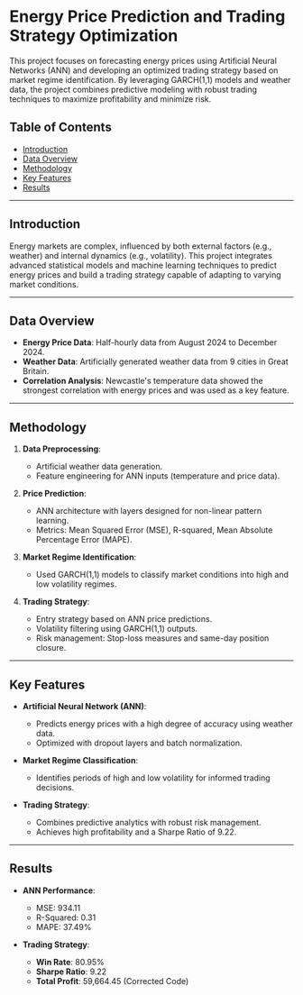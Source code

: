 # Energy Price Prediction and Trading Strategy Optimization

This project focuses on forecasting energy prices using Artificial Neural Networks (ANN) and developing an optimized trading strategy based on market regime identification. By leveraging GARCH(1,1) models and weather data, the project combines predictive modeling with robust trading techniques to maximize profitability and minimize risk.

## Table of Contents
- [Introduction](#introduction)
- [Data Overview](#data-overview)
- [Methodology](#methodology)
- [Key Features](#key-features)
- [Results](#results)

---

## Introduction
Energy markets are complex, influenced by both external factors (e.g., weather) and internal dynamics (e.g., volatility). This project integrates advanced statistical models and machine learning techniques to predict energy prices and build a trading strategy capable of adapting to varying market conditions.

---

## Data Overview
- **Energy Price Data**: Half-hourly data from August 2024 to December 2024.
- **Weather Data**: Artificially generated weather data from 9 cities in Great Britain.
- **Correlation Analysis**: Newcastle's temperature data showed the strongest correlation with energy prices and was used as a key feature.

---

## Methodology
1. **Data Preprocessing**:
   - Artificial weather data generation.
   - Feature engineering for ANN inputs (temperature and price data).

2. **Price Prediction**:
   - ANN architecture with layers designed for non-linear pattern learning.
   - Metrics: Mean Squared Error (MSE), R-squared, Mean Absolute Percentage Error (MAPE).

3. **Market Regime Identification**:
   - Used GARCH(1,1) models to classify market conditions into high and low volatility regimes.

4. **Trading Strategy**:
   - Entry strategy based on ANN price predictions.
   - Volatility filtering using GARCH(1,1) outputs.
   - Risk management: Stop-loss measures and same-day position closure.

---

## Key Features
- **Artificial Neural Network (ANN)**:
  - Predicts energy prices with a high degree of accuracy using weather data.
  - Optimized with dropout layers and batch normalization.

- **Market Regime Classification**:
  - Identifies periods of high and low volatility for informed trading decisions.

- **Trading Strategy**:
  - Combines predictive analytics with robust risk management.
  - Achieves high profitability and a Sharpe Ratio of 9.22.

---

## Results
- **ANN Performance**:
  - MSE: 934.11
  - R-Squared: 0.31
  - MAPE: 37.49%

- **Trading Strategy**:
  - **Win Rate**: 80.95%
  - **Sharpe Ratio**: 9.22
  - **Total Profit**: 59,664.45 (Corrected Code)
